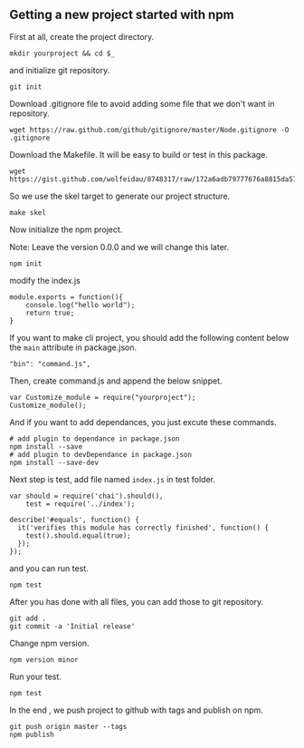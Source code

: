 Getting a new project started with npm
--------------------------------------


First at all, create the project directory.

```
mkdir yourproject && cd $_
```


and initialize git repository.

```
git init
```


Download .gitignore file to avoid adding some file that we don't want in repository.

```
wget https://raw.github.com/github/gitignore/master/Node.gitignore -O .gitignore
```


Download the Makefile. It will be easy to build or test in this package.

```
wget https://gist.github.com/wolfeidau/8748317/raw/172a6adb79777676a8815da5719ef659fb66a35b/Makefile
```


So we use the skel target to generate our project structure.

```
make skel
```


Now initialize the npm project.

Note: Leave the version 0.0.0 and we will change this later.

```
npm init
```

modify the index.js

```
module.exports = function(){
	console.log("hello world");
	return true;
}
```


If you want to make cli project, you should add the following content below the `main` attribute in package.json.

```
"bin": "command.js",
```


Then, create command.js and append the below snippet.

```
var Customize_module = require("yourproject");
Customize_module();
```


And if you want to add dependances, you just excute these commands.

```
# add plugin to dependance in package.json
npm install --save
# add plugin to devDependance in package.json
npm install --save-dev
```


Next step is test, add file named `index.js` in test folder.

```
var should = require('chai').should(),
    test = require('../index');

describe('#equals', function() {
  it('verifies this module has correctly finished', function() {
    test().should.equal(true);
  });
});
```

and you can run test.

```
npm test
```


After you has done with all files, you can add those to git repository.


```
git add .
git commit -a 'Initial release'
```


Change npm version.

```
npm version minor
```


Run your test.

```
npm test
```


In the end , we push project to github with tags and publish on npm.

```
git push origin master --tags
npm publish
```
